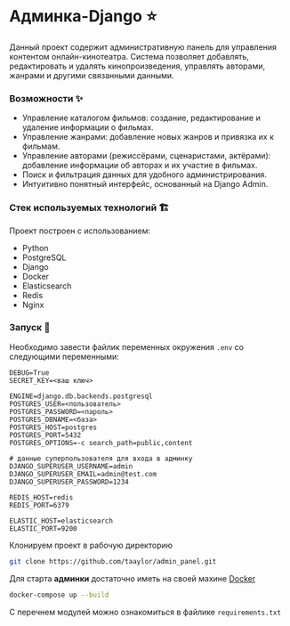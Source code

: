 # Админка-Django ⭐

Данный проект содержит административную панель для управления контентом онлайн-кинотеатра. Система позволяет добавлять, редактировать и удалять кинопроизведения, управлять авторами, жанрами и другими связанными данными.

### Возможности ✨

- Управление каталогом фильмов: создание, редактирование и удаление информации о фильмах. 
- Управление жанрами: добавление новых жанров и привязка их к фильмам. 
- Управление авторами (режиссёрами, сценаристами, актёрами): добавление информации об авторах и их участие в фильмах. 
- Поиск и фильтрация данных для удобного администрирования. 
- Интуитивно понятный интерфейс, основанный на Django Admin.

### Стек используемых технологий 🏗️

Проект построен с использованием:
- Python
- PostgreSQL
- Django
- Docker
- Elasticsearch
- Redis
- Nginx

### Запуск 🍾

Необходимо завести файлик переменных окружения `.env` со следующими переменными:
```
DEBUG=True
SECRET_KEY=<ваш ключ>

ENGINE=django.db.backends.postgresql
POSTGRES_USER=<пользователь>
POSTGRES_PASSWORD=<пароль>
POSTGRES_DBNAME=<база>
POSTGRES_HOST=postgres
POSTGRES_PORT=5432
POSTGRES_OPTIONS=-c search_path=public,content

# данные суперпользователя для входа в админку
DJANGO_SUPERUSER_USERNAME=admin
DJANGO_SUPERUSER_EMAIL=admin@test.com
DJANGO_SUPERUSER_PASSWORD=1234

REDIS_HOST=redis
REDIS_PORT=6379

ELASTIC_HOST=elasticsearch
ELASTIC_PORT=9200
```

Клонируем проект в рабочую директорию
```bash
git clone https://github.com/taaylor/admin_panel.git
```

Для старта **админки** достаточно иметь на своей махине [Docker](https://www.docker.com/)
```bash
docker-compose up --build
```

С перечнем модулей можно ознакомиться в файлике `requirements.txt`
